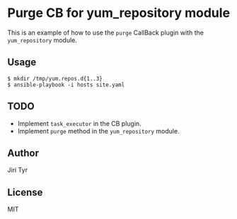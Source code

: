 Purge CB for yum_repository module
==================================

This is an example of how to use the `purge` CallBack plugin with the
`yum_repository` module.


Usage
-----

```
$ mkdir /tmp/yum.repos.d{1..3}
$ ansible-playbook -i hosts site.yaml
```


TODO
----

- Implement `task_executor` in the CB plugin.
- Implement `purge` method in the `yum_repository` module.


Author
------

Jiri Tyr


License
-------

MIT
